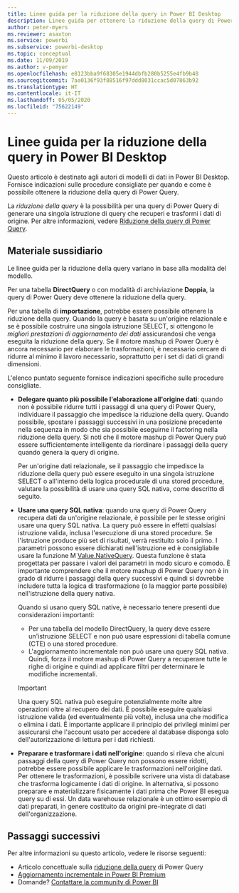 ```yaml
---
title: Linee guida per la riduzione della query in Power BI Desktop
description: Linee guida per ottenere la riduzione della query di Power Query in Power BI Desktop.
author: peter-myers
ms.reviewer: asaxton
ms.service: powerbi
ms.subservice: powerbi-desktop
ms.topic: conceptual
ms.date: 11/09/2019
ms.author: v-pemyer
ms.openlocfilehash: e8123bba9f68305e1944dbfb280b5255e4fb9b48
ms.sourcegitcommit: 7aa0136f93f88516f97ddd8031ccac5d07863b92
ms.translationtype: HT
ms.contentlocale: it-IT
ms.lasthandoff: 05/05/2020
ms.locfileid: "75622149"
---
```

# <a name="query-folding-guidance-in-power-bi-desktop"></a>Linee guida per la riduzione della query in Power BI Desktop

Questo articolo è destinato agli autori di modelli di dati in Power BI Desktop. Fornisce indicazioni sulle procedure consigliate per quando e come è possibile ottenere la riduzione della query di Power Query.

La _riduzione della query_ è la possibilità per una query di Power Query di generare una singola istruzione di query che recuperi e trasformi i dati di origine. Per altre informazioni, vedere [Riduzione della query di Power Query](/power-query/power-query-folding).

## <a name="guidance"></a>Materiale sussidiario

Le linee guida per la riduzione della query variano in base alla modalità del modello.

Per una tabella **DirectQuery** o con modalità di archiviazione **Doppia**, la query di Power Query deve ottenere la riduzione della query.

Per una tabella di **importazione**, potrebbe essere possibile ottenere la riduzione della query. Quando la query è basata su un'origine relazionale e se è possibile costruire una singola istruzione SELECT, si ottengono le _migliori prestazioni di aggiornamento dei dati_ assicurandosi che venga eseguita la riduzione della query. Se il motore mashup di Power Query è ancora necessario per elaborare le trasformazioni, è necessario cercare di ridurre al minimo il lavoro necessario, soprattutto per i set di dati di grandi dimensioni.

L'elenco puntato seguente fornisce indicazioni specifiche sulle procedure consigliate.

- **Delegare quanto più possibile l'elaborazione all'origine dati**: quando non è possibile ridurre tutti i passaggi di una query di Power Query, individuare il passaggio che impedisce la riduzione della query. Quando possibile, spostare i passaggi successivi in una posizione precedente nella sequenza in modo che sia possibile eseguirne il factoring nella riduzione della query. Si noti che il motore mashup di Power Query può essere sufficientemente intelligente da riordinare i passaggi della query quando genera la query di origine.

    Per un'origine dati relazionale, se il passaggio che impedisce la riduzione della query può essere eseguito in una singola istruzione SELECT o all'interno della logica procedurale di una stored procedure, valutare la possibilità di usare una query SQL nativa, come descritto di seguito.

- **Usare una query SQL nativa**: quando una query di Power Query recupera dati da un'origine relazionale, è possibile per le stesse origini usare una query SQL nativa. La query può essere in effetti qualsiasi istruzione valida, inclusa l'esecuzione di una stored procedure. Se l'istruzione produce più set di risultati, verrà restituito solo il primo. I parametri possono essere dichiarati nell'istruzione ed è consigliabile usare la funzione M [Value.NativeQuery](/powerquery-m/value-nativequery). Questa funzione è stata progettata per passare i valori dei parametri in modo sicuro e comodo. È importante comprendere che il motore mashup di Power Query non è in grado di ridurre i passaggi della query successivi e quindi si dovrebbe includere tutta la logica di trasformazione (o la maggior parte possibile) nell'istruzione della query nativa.

    Quando si usano query SQL native, è necessario tenere presenti due considerazioni importanti:

    - Per una tabella del modello DirectQuery, la query deve essere un'istruzione SELECT e non può usare espressioni di tabella comune (CTE) o una stored procedure.
    - L'aggiornamento incrementale non può usare una query SQL nativa. Quindi, forza il motore mashup di Power Query a recuperare tutte le righe di origine e quindi ad applicare filtri per determinare le modifiche incrementali.

    > [!IMPORTANT]
    > Una query SQL nativa può eseguire potenzialmente molte altre operazioni oltre al recupero dei dati. È possibile eseguire qualsiasi istruzione valida (ed eventualmente più volte), inclusa una che modifica o elimina i dati. È importante applicare il principio dei privilegi minimi per assicurarsi che l'account usato per accedere al database disponga solo dell'autorizzazione di lettura per i dati richiesti.

- **Preparare e trasformare i dati nell'origine**: quando si rileva che alcuni passaggi della query di Power Query non possono essere ridotti, potrebbe essere possibile applicare le trasformazioni nell'origine dati. Per ottenere le trasformazioni, è possibile scrivere una vista di database che trasforma logicamente i dati di origine. In alternativa, si possono preparare e materializzare fisicamente i dati prima che Power BI esegua query su di essi. Un data warehouse relazionale è un ottimo esempio di dati preparati, in genere costituito da origini pre-integrate di dati dell'organizzazione.

## <a name="next-steps"></a>Passaggi successivi

Per altre informazioni su questo articolo, vedere le risorse seguenti:

- Articolo concettuale sulla [riduzione della query](/power-query/power-query-folding) di Power Query
- [Aggiornamento incrementale in Power BI Premium](../service-premium-incremental-refresh.md)
- Domande? [Contattare la community di Power BI](https://community.powerbi.com/)

